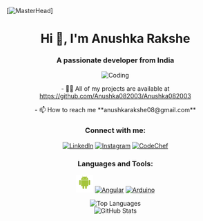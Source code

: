 [![MasterHead](https://1.bp.blogspot.com/-7A4WynwLsMw/XbBpCXG8fHI/AAAAAAAAMt4/uOa1bpLskYgrwGbllhSu2SDj_Mig8SXJQCLcBGAsYHQ/s1600/2000_600px.gif)]

<div align="center">
  <h1>Hi 👋, I'm Anushka Rakshe</h1>
  <h3>A passionate developer from India</h3>
  <img alt="Coding" width="400" src="https://cdn.dribbble.com/users/1162077/screenshots/3848914/programmer.gif">
</div>

<div align="center">
  <p>- 👨‍💻 All of my projects are available at <a href="https://github.com/Anushka082003/Anushka082003">https://github.com/Anushka082003/Anushka082003</a></p>
  <p>- 📫 How to reach me **anushkarakshe08@gmail.com**</p>
</div>

<div align="center">
  <h3>Connect with me:</h3>
  <p>
    <a href="https://linkedin.com/in/anushka rakshe" target="blank"><img src="https://raw.githubusercontent.com/rahuldkjain/github-profile-readme-generator/master/src/images/icons/Social/linked-in-alt.svg" alt="LinkedIn" height="30" width="40" /></a>
    <a href="https://instagram.com/_.anuushkaa._" target="blank"><img src="https://raw.githubusercontent.com/rahuldkjain/github-profile-readme-generator/master/src/images/icons/Social/instagram.svg" alt="Instagram" height="30" width="40" /></a>
    <a href="https://www.codechef.com/users/anushkarakshe8" target="blank"><img src="https://cdn.jsdelivr.net/npm/simple-icons@3.1.0/icons/codechef.svg" alt="CodeChef" height="30" width="40" /></a>
  </p>
</div>

<div align="center">
  <h3>Languages and Tools:</h3>
  <p>
    <a href="https://developer.android.com" target="_blank"><img src="https://raw.githubusercontent.com/devicons/devicon/master/icons/android/android-original-wordmark.svg" alt="Android" width="40" height="40"/></a>
    <a href="https://angular.io" target="_blank"><img src="https://angular.io/assets/images/logos/angular/angular.svg" alt="Angular" width="40" height="40"/></a>
    <a href="https://www.arduino.cc/" target="_blank"><img src="https://cdn.worldvectorlogo.com/logos/arduino-1.svg" alt="Arduino" width="40" height="40"/></a>
    <!-- Add other icons as necessary -->
  </p>
</div>

<div align="center">
  <img src="https://github-readme-stats.vercel.app/api/top-langs?username=anushka082003&show_icons=true&locale=en&layout=compact" alt="Top Languages" />
</div>

<div align="center">
  <img src="https://github-readme-stats.vercel.app/api?username=anushka082003&show_icons=true&locale=en" alt="GitHub Stats" />
</div>
